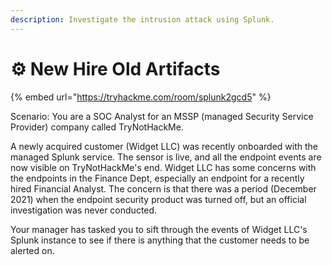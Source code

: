 ```yaml
---
description: Investigate the intrusion attack using Splunk.
---
```


# ⚙ New Hire Old Artifacts

{% embed url="https://tryhackme.com/room/splunk2gcd5" %}

Scenario: You are a SOC Analyst for an MSSP (managed Security Service Provider) company called TryNotHackMe.

A newly acquired customer (Widget LLC) was recently onboarded with the managed Splunk service. The sensor is live, and all the endpoint events are now visible on TryNotHackMe's end. Widget LLC has some concerns with the endpoints in the Finance Dept, especially an endpoint for a recently hired Financial Analyst. The concern is that there was a period (December 2021) when the endpoint security product was turned off, but an official investigation was never conducted.&#x20;

Your manager has tasked you to sift through the events of Widget LLC's Splunk instance to see if there is anything that the customer needs to be alerted on.&#x20;

